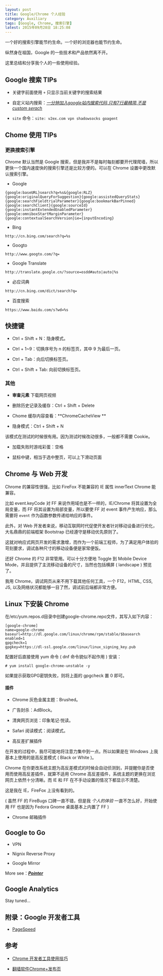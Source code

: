 ```yaml
---
layout: post
title: Google/Chrome 个人经验
category: Auxiliary
tags: [Google, Chrome, 搜索引擎]
latest: 2015年09月28日 18:25:08
---
```


一个好的搜索引擎能节约生命。一个好的浏览器也能节约生命。

纵然身在祖国，Google 的一些技术和产品依然离不开。

这里总结和分享我个人的一些使用经验。

Google 搜索 TIPs
-

+ 关键字前面使用 `+` 只显示当前关键字的搜索结果

+ 自定义站内搜索：*[一分钟加入google站内搜索代码,只有7行最精简,不是custom serach](http://tongcx.no-ip.org:81/node/107)*

+ `site` 命令：`site: v2ex.com vpn shadowsocks goagent`


Chome 使用 TIPs
-

### 更换搜索引擎

Chrome 默认当然是 Google 搜索，但是我并不是每时每刻都要开代理爬墙，所以更快一个国内速度快的搜索引擎还是比较方便的。可以在 Chrome 设置中更改默认搜索引擎。

- Google

```
{google:baseURL}search?q=%s&{google:RLZ}{google:originalQueryForSuggestion}{google:assistedQueryStats}{google:searchFieldtrialParameter}{google:bookmarkBarPinned}{google:searchClient}{google:sourceId}{google:instantExtendedEnabledParameter}{google:omniboxStartMarginParameter}{google:contextualSearchVersion}ie={inputEncoding}
```

- Bing

```
http://cn.bing.com/search?q=%s
```

- Googto

```
http://www.googto.com/?q=
```

- Google Translate

```
http://translate.google.cn/?source=osdd#auto|auto|%s
```

- 必应词典

```
http://cn.bing.com/dict/search?q=
```

- 百度搜索

```
https://www.baidu.com/s?wd=%s
```

快捷键
-

- Ctrl + Shift + N：隐身模式。

- Ctrl + 1~9：切换序号为 n 的标签页，其中 9 为最后一页。

- Ctrl + Tab：向后切换标签页。

- Ctrl + Shift + Tab: 向前切换标签页。

### 其他

+ **审查元素** 下载网页视频

+ 删除历史记录及缓存：Ctrl + Shift + Delete

+ Chome 缓存内容查看：**ChromeCacheView **

+ 隐身模式：Ctrl + Shift + N

该模式在测试的时候很有用。因为测试时候改动很多，一般都不需要 Cookie。

+ 加载失败时游戏彩蛋：空格

+ 鼠标中键，相当于选中整页，可以上下滑动页面

Chrome 与 Web 开发
-

Chrome 的兼容性很强，比如 FireFox 不能兼容的 IE 属性 innerText Chrome 能兼容。

比如 event.keyCode 对 FF 来说作用域也是不一样的，IE/Chrome 将其设置为全局变量，而 FF 将其设置为局部变量，所以要使 FF 对 event 事件产生响应，那么需要将 `event` 作为函数参数传递给响应的事件。

此外，对 Web 开发者来说，移动互联网时代促使开发者针对移动设备进行优化，大名鼎鼎的前端框架 Bootstrap 已经遵守是移动优先原则了。

这就对响应式网页开发的需求激增，而作为一个前端工程师，为了满足用户体验的苛刻要求，调试各种尺寸的移动设备便是家常便饭。

还好 Chrome 的 F12 非常管用。可以十分方便地 Toggle 到 Mobile Device Mode，并且提供了主流移动设备的尺寸，当然也包括横屏 ( landscape ) 预览了。

我用 Chrome，调试网页从来不用下载其他任何工具，一个 F12，HTML, CSS, JS, 以及网络状况都能够一目了然，调试前后端都非常方便。

Linux 下安装 Chrome
-

在/etc/yum.repos.d目录中创建google-chrome.repo文件，其写入如下内容：

```
[google-chrome]
name=google-chrome
baseurl=http://dl.google.com/linux/chrome/rpm/stable/$basearch
enabled=1
gpgcheck=1
gpgkey=https://dl-ssl.google.com/linux/linux_signing_key.pub
```

配置好后直接使用 yum 命令 ( dnf 命令貌似不起作用 ) 安装：

```
# yum install google-chrome-unstable -y
```

如果提示获取GPG密钥失败，则将上面的 gpgcheck 置 0 即可。

#### **插件**

+ Chrome 灰色金属主题：Brushed。

+ 广告封杀：AdBlock。

+ 清爽网页浏览：印象笔记·悦读。

+ Safari 阅读模式：阅读模式。

+ 高反差扩展插件

在开发的过程中，我尽可能地将注意力集中到一点。所以如果是在 Windows 上我基本上使用的是高反差模式 ( Black or White )。

Chrome 在你更改系统主题为高反差模式的时候会自动侦测到，并提醒你是否使用而使用高反差插件，就算不适用 Chrome 高反差插件，系统主题的更换在浏览网页上依然十分清晰。而 IE 和 FF 在不手动设置的情况下都显示不清楚。

这是我在 IE，FireFox 上没有看到的。

( 虽然 FF 的 FireBugs 口碑一直不错，但是我 *个人的体验* 一直不怎么好，开始使用 FF 也是因为 Fedora Gnome 桌面基本上内置了 FF )

+ Chrome 邮箱插件

Google to Go
-

+ VPN

+ Nignix Reverse Proxy

+ Google Mirror

More see：***[Pointer](https://github.com/lamChuanJiang/lamchuanjiang.github.io/wiki/)***

Google Analytics
-

Stay tuned...

附录：Google 开发者工具
-

- [PageSpeed](https://developers.google.com/speed/pagespeed/insights/)

参考
-

- [Chrome 开发者工具使用技巧](http://segmentfault.com/a/1190000003882567?utm_source=Weibo&utm_medium=shareLink&utm_campaign=socialShare)

- [翻墙软件Chrome+发布页](https://github.com/comeforu2012/truth/wiki/ChromePlus)
